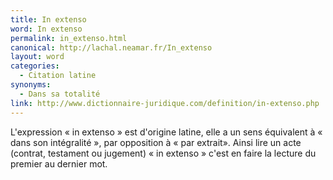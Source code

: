 ```yaml
---
title: In extenso
word: In extenso
permalink: in_extenso.html
canonical: http://lachal.neamar.fr/In_extenso
layout: word
categories:
  - Citation latine
synonyms:
  - Dans sa totalité
link: http://www.dictionnaire-juridique.com/definition/in-extenso.php
---
```


L'expression « in extenso » est d'origine latine, elle a un sens équivalent à « dans son intégralité », par opposition à « par extrait». Ainsi lire un acte (contrat, testament ou jugement) « in extenso » c'est en faire la lecture du premier au dernier mot. 

